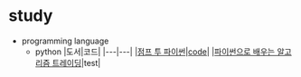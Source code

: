 # study
* programming language
  * python
    |도서|코드|
    |---|---|
    |[점프 투 파이썬](https://wikidocs.net/book/1)|[code](https://github.com/yeojiyoon/study/tree/main/python/jump_to_python)|
    |[파이썬으로 배우는 알고리즘 트레이딩](https://wikidocs.net/book/110)|test|
  
